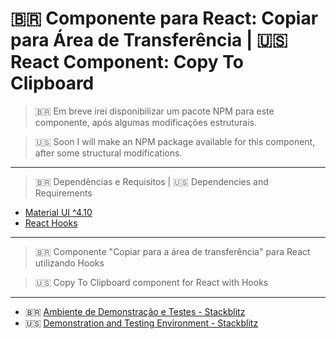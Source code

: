 #  🇧🇷 Componente para React: Copiar para Área de Transferência |  🇺🇸 React Component: Copy To Clipboard

> &#127463;&#127479; Em breve irei disponibilizar um pacote NPM para este componente, após algumas modificações estruturais.

> &#127482;&#127480; Soon I will make an NPM package available for this component, after some structural modifications.

---

> 🇧🇷 Dependências e Requisitos | 🇺🇸 Dependencies and Requirements

  - [Material UI ^4.10](https://material-ui.com/)
  - [React Hooks](https://pt-br.reactjs.org/docs/hooks-intro.html)

--- 

> 🇧🇷 Componente "Copiar para a área de transferência" para React utilizando Hooks

> 🇺🇸 Copy To Clipboard component for React with Hooks


---

- 🇧🇷 [Ambiente de Demonstração e Testes - Stackblitz](https://stackblitz.com/edit/copy-to-clipboard-react-component)
- 🇺🇸 [Demonstration and Testing Environment - Stackblitz](https://stackblitz.com/edit/copy-to-clipboard-react-component)
